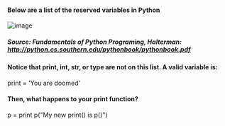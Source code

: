 #### Below are a list of the reserved variables in Python

![image](https://user-images.githubusercontent.com/28680575/105145598-f5e22980-5acc-11eb-85fa-77ac91aa1fae.png)
##### Source: Fundamentals of Python Programing, Halterman: http://python.cs.southern.edu/pythonbook/pythonbook.pdf

#### Notice that print, int, str, or type are not on this list. A valid variable is: 
print = 'You are doomed' 
#### Then, what happens to your print function?

p = print
p("My new print() is p()") 
